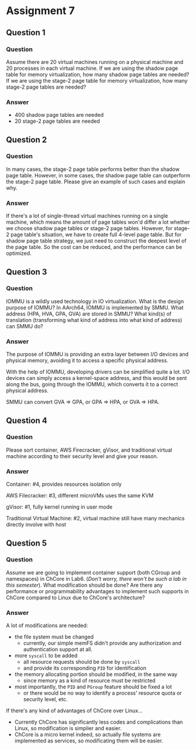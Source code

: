 # Assignment 7

## Question 1

### Question

Assume there are 20 virtual machines running on a physical machine and 20 processes in each virtual machine. If we are using the shadow page table for memory virtualization, how many shadow page tables are needed? If we are using the stage-2 page table for memory virtualization, how many stage-2 page tables are needed?

### Answer

* 400 shadow page tables are needed
* 20 stage-2 page tables are needed

## Question 2

### Question

In many cases, the stage-2 page table performs better than the shadow page table. However, in some cases, the shadow page table can outperform the stage-2 page table. Please give an example of such cases and explain why.

### Answer

If there's a lot of single-thread virtual machines running on a single machine, which means the amount of page tables won'd differ a lot whether we choose shadow page tables or stage-2 page tables. However, for stage-2 page table's situation, we have to create full 4-level page table. But for shadow page table strategy, we just need to construct the deepest level of the page table. So the cost can be reduced, and the performance can be optimized.

## Question 3

### Question

IOMMU is a wildly used technology in IO virtualization. What is the design purpose of IOMMU? In AArch64, IOMMU is implemented by SMMU. What address (HPA, HVA, GPA, GVA) are stored in SMMU? What kind(s) of translation (transforming what kind of address into what kind of address) can SMMU do?

### Answer

The purpose of IOMMU is providing an extra layer between I/O devices and physical memory, avoiding it to access a specific physical address.

With the help of IOMMU, developing drivers can be simplified quite a lot. I/O devices can simply access a kernel-space address, and this would be sent along the bus, going through the IOMMU, which converts it to a correct physical address.

SMMU can convert GVA => GPA, or GPA => HPA, or GVA => HPA.

## Question 4

### Question

Please sort container, AWS Firecracker, gVisor, and traditional virtual machine according to their security level and give your reason.

### Answer

Container: #4, provides resources isolation only

AWS Filecracker: #3, different microVMs uses the same KVM 

gVisor: #1, fully kernel running in user mode

Traditional Virtual Machine: #2, virtual machine still have many mechanics directly involve with host

## Question 5

### Question 

Assume we are going to implement container support (both CGroup and namespaces) in ChCore in Lab6. (*Don't worry, there won't be such a lab in this semester*). What modification should be done? Are there any performance or programmability advantages to implement such supports in ChCore compared to Linux due to ChCore's architecture?

### Answer

A lot of modifications are needed:

* the file system must be changed
  * currently, our simple memFS didn't provide any authorization and authentication support at all.
* more `syscall` to be added
  * all resource requests should be done by `syscall`
  * and provide its corresponding `PID` for identification
* the memory allocating portion should be modified, in the same way
  * since memory as a kind of resource must be restricted
* most importantly, the `PID` and `PGroup` feature should be fixed a lot
  * or there would be no way to identify a process' resource quota or security level, etc.

If there's any kind of advantages of ChCore over Linux...

* Currently ChCore has significantly less codes and complications than Linux, so modification is simplier and easier.
* ChCore is a micro kernel indeed, so actually file systems are implemented as services, so modificating them will be easier.

